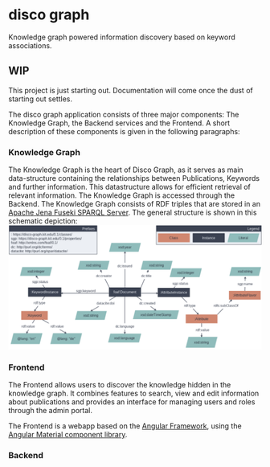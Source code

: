 # disco graph
Knowledge graph powered information discovery based on keyword associations.

## WIP
This project is just starting out. Documentation will come once the dust of starting out settles.


The disco graph application consists of three major components: The Knowledge Graph, the Backend services and the 
Frontend. A short description of these components is given in the following paragraphs:

### Knowledge Graph
The Knowledge Graph is the heart of Disco Graph, as it serves as main data-structure containing the relationships
between Publications, Keywords and further information. This datastructure allows for efficient retrieval of relevant
information. The Knowledge Graph is accessed through the Backend. The Knowledge Graph consists of RDF triples that are
stored in an [Apache Jena Fuseki SPARQL Server](https://jena.apache.org/documentation/fuseki2/). The general structure
is shown in this schematic depiction:
![](./documentation/resources/kg_schema.png)

### Frontend
The Frontend allows users to discover the knowledge hidden in the knowledge graph. It combines features to search, view
and edit information about publications and provides an interface for managing users and roles through the admin portal.

The Frontend is a webapp based on the [Angular Framework](https://angular.io/), using the [Angular Material component 
library](https://material.angular.io/).

### Backend

